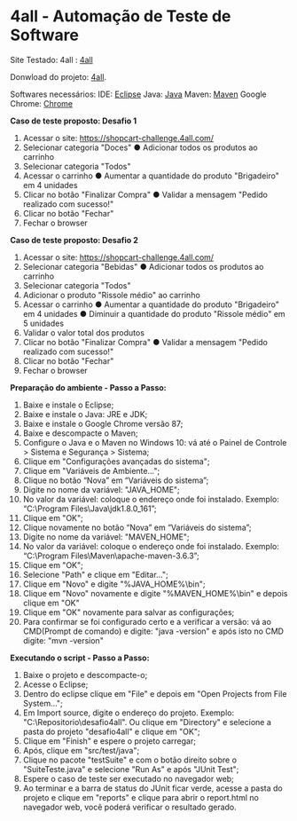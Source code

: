 ﻿
# [](https://github.com/essofd/prova_4all) 4all - Automação de Teste de Software

Site Testado: 4all : [4all](https://shopcart-challenge.4all.com/)

Donwload do projeto: [4all](https://github.com/essofd/prova_4all/archive/master.zip).

Softwares necessários:
IDE: [Eclipse](http://www.eclipse.org/)
Java: [Java](http://www.oracle.com/technetwork/pt/java/index.html)
Maven: [Maven](https://maven.apache.org/download.cgi)
Google Chrome: [Chrome](https://www.google.com.br/chrome/)

**Caso de teste proposto: Desafio 1**
1. Acessar o site: https://shopcart-challenge.4all.com/
2. Selecionar categoria "Doces"
    ● Adicionar todos os produtos ao carrinho
3. Selecionar categoria "Todos"
4. Acessar o carrinho
    ● Aumentar a quantidade do produto "Brigadeiro" em 4 unidades
5. Clicar no botão "Finalizar Compra"
    ● Validar a mensagem "Pedido realizado com sucesso!"
6. Clicar no botão "Fechar"
7. Fechar o browser


**Caso de teste proposto: Desafio 2**
1. Acessar o site: https://shopcart-challenge.4all.com/
2. Selecionar categoria "Bebidas"
    ● Adicionar todos os produtos ao carrinho
3. Selecionar categoria "Todos"
4. Adicionar o produto "Rissole médio" ao carrinho
5. Acessar o carrinho
    ● Aumentar a quantidade do produto "Brigadeiro" em 4 unidades
    ● Diminuir a quantidade do produto "Rissole médio" em 5 unidades
6. Validar o valor total dos produtos
7. Clicar no botão "Finalizar Compra"
    ● Validar a mensagem "Pedido realizado com sucesso!"
8. Clicar no botão "Fechar"
9. Fechar o browser

**Preparação do ambiente - Passo a Passo:**
 1. Baixe e instale o Eclipse;
 2. Baixe e instale o Java: JRE e JDK;
 3. Baixe e instale o Google Chrome versão 87;
 4. Baixe e descompacte o Maven;
 5. Configure o Java e o Maven no Windows 10: vá até o Painel de Controle > Sistema e Segurança > Sistema;
 6. Clique em "Configurações avançadas do sistema";
 7. Clique em "Variáveis de Ambiente...";
 8. Clique no botão “Nova” em “Variáveis do sistema”;
 9. Digite no nome da variável: "JAVA_HOME";
 10. No valor da variável: coloque o endereço onde foi instalado. Exemplo: “C:\Program Files\Java\jdk1.8.0_161”;
 11. Clique em "OK";
 12. Clique novamente no botão “Nova” em “Variáveis do sistema”;
 13. Digite no nome da variável: "MAVEN_HOME";
 14. No valor da variável: coloque o endereço onde foi instalado. Exemplo: “C:\Program Files\Maven\apache-maven-3.6.3”;
 15. Clique em "OK";
 16. Selecione "Path" e clique em "Editar...";
 17. Clique em "Novo" e digite "%JAVA_HOME%\bin";
 18. Clique em "Novo" novamente e digite "%MAVEN_HOME%\bin" e depois clique em "OK"
 19. Clique em "OK" novamente para salvar as configurações;
 20. Para confirmar se foi configurado certo e a verificar a versão:
            vá ao CMD(Prompt de comando) e digite: "java -version"
            e após isto no CMD digite: "mvn -version"

**Executando o script - Passo a Passo:**
 1. Baixe o projeto e descompacte-o;
 2. Acesse o Eclipse;
 3. Dentro do eclipse clique em "File" e depois em "Open Projects from File System...";
 4. Em Import source, digite o endereço do projeto. Exemplo: "C:\Repositorio\desafio4all". Ou clique em "Directory" e selecione a pasta do projeto "desafio4all" e clique em "OK";
 5. Clique em "Finish" e espere o projeto carregar;
 6. Após, clique em "src/test/java";
 7. Clique no pacote "testSuite" e com o botão direito sobre o "SuiteTeste.java" e selecione "Run As" e após "JUnit Test";
 8. Espere o caso de teste ser executado no navegador web;
 9. Ao terminar e a barra de status do JUnit ficar verde, acesse a pasta do projeto e clique em "reports" e clique para abrir o report.html no navegador web, você poderá verificar o resultado gerado.
